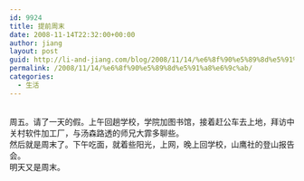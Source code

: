 ```yaml
---
id: 9924
title: 提前周末
date: 2008-11-14T22:32:00+00:00
author: jiang
layout: post
guid: http://li-and-jiang.com/blog/2008/11/14/%e6%8f%90%e5%89%8d%e5%91%a8%e6%9c%ab/
permalink: /2008/11/14/%e6%8f%90%e5%89%8d%e5%91%a8%e6%9c%ab/
categories:
  - 生活
---
```

<br clear="all" />周五。请了一天的假。上午回趟学校，学院加图书馆，接着赶公车去上地，拜访中关村软件加工厂，与汤森路透的师兄大霏多聊些。  
然后就是周末了。下午吃面，就着些阳光，上网，晚上回学校，山鹰社的登山报告会。  
明天又是周末。